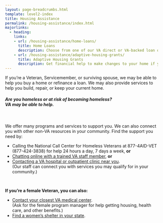 ```yaml
---
layout: page-breadcrumbs.html
template: level2-index
title: Housing Assistance
permalink: /housing-assistance/index.html
majorlinks:
  - heading:
    links:
    - url: /housing-assistance/home-loans/
      title: Home Loans
      description: Choose from one of our VA direct or VA-backed loan options and find out how to apply for a loan to buy, improve, or refinance a home.
    - url: /housing-assistance/adaptive-housing-grants/
      title: Adaptive Housing Grants
      description: Get financial help to make changes to your home if you have a service-connected disability.
---
```


<div class="va-introtext">

If you’re a Veteran, Servicemember, or surviving spouse, we may be able to help you buy a home or refinance a loan. We may also provide services to help you build, repair, or keep your current home.

</div>

<div class="va-alert usa-alert usa-alert-warning">
  <div class="usa-alert-body">
    <h5 class="va-alert-title">Are you homeless or at risk of becoming homeless?<br><a id="crisis-expander-link">VA may be able to help</a>.
    </h5>
    <div id="crisis-expander-content" class="expander-content expander-content-closed">
      <div class="expander-content-inner">
      <br>
        <p>We offer many programs and services to support you. We can also connect you with other non-VA resources in your community. Find the support you need by: </p>
        <ul>
          <li>Calling the National Call Center for Homeless Veterans at 877-4AID-VET (877-424-3838) for help 24 hours a day, 7 days a week, <b>or</b></li>
          <li><a href="https://www.veteranscrisisline.net/ChatTermsOfService.aspx?account=Homeless%20Veterans%20Chat">Chatting online with a trained VA staff member</a>, <b>or</b></li>
          <li><a href='/facilities'>Contacting a VA hospital or outpatient clinic near you</a>.<br>(Our staff can connect you with services you may qualify for in your community.)</li>
        </ul>
        <br>
        <p><b>If you’re a female Veteran, you can also:</b></p>
        <ul>
          <li><a href="">Contact your closest VA medical center</a>.<br>
      	(Ask for the female program manager for help getting housing, health care, and other benefits.)</li>
      	  <li><a href="http://nchv.org/index.php/help/help/women_veterans/">Find a women’s shelter in your state</a>.</li>
      	</ul>
      </div>
    </div>
  </div>
</div>

<script type="text/javascript">

  // Toggle the expandable crisis info
  document.getElementById('crisis-expander-link')
    .addEventListener('click', function () {
      document.getElementById('crisis-expander-content').classList.toggle('expander-content-closed');
    });
</script>
